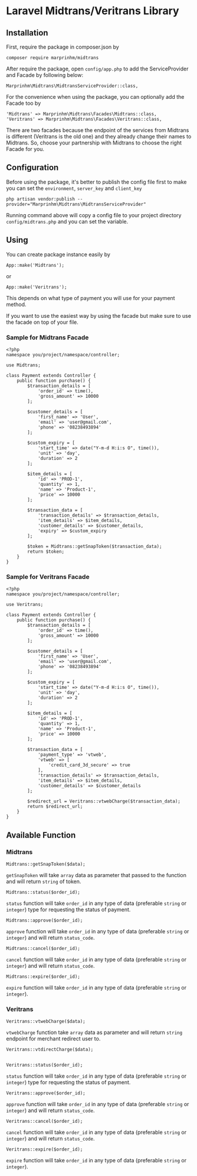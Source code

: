 # Laravel Midtrans/Veritrans Library

## Installation

First, require the package in composer.json by

    composer require marprinhm/midtrans

After require the package, open `config/app.php` to add the ServiceProvider and Facade by following below:

    Marprinhm\Midtrans\MidtransServiceProvider::class,

For the convenience when using the package, you can optionally add the Facade too by

    'Midtrans' => Marprinhm\Midtrans\Facades\Midtrans::class,
    'Veritrans' => Marprinhm\Midtrans\Facades\Veritrans::class,

There are two facades because the endpoint of the services from Midtrans is different (Veritrans is the old one)
and they already change their names to Midtrans. So, choose your partnership with Midtrans to choose the right Facade for you.

## Configuration

Before using the package, it's better to publish the config file first to make you can set the `environment`, `server_key` and `client_key`

    php artisan vendor:publish --provider="Marprinhm\Midtrans\MidtransServiceProvider"

Running command above will copy a config file to your project directory `config/midtrans.php` and you can set the variable.

## Using

You can create package instance easily by

    App::make('Midtrans');

or

    App::make('Veritrans');

This depends on what type of payment you will use for your payment method.

If you want to use the easiest way by using the facade but make sure to use the facade on top of your file.

### Sample for Midtrans Facade

    <?php
    namespace you/project/namespace/controller;

    use Midtrans;

    class Payment extends Controller {
        public function purchase() {
            $transaction_details = [
                'order_id' => time(),
                'gross_amount' => 10000
            ];
            
            $customer_details = [
                'first_name' => 'User',
                'email' => 'user@gmail.com',
                'phone' => '08238493894'
            ];
            
            $custom_expiry = [
                'start_time' => date("Y-m-d H:i:s O", time()),
                'unit' => 'day',
                'duration' => 2
            ];
            
            $item_details = [
                'id' => 'PROD-1',
                'quantity' => 1,
                'name' => 'Product-1',
                'price' => 10000
            ];

            $transaction_data = [
                'transaction_details' => $transaction_details,
                'item_details' => $item_details,
                'customer_details' => $customer_details,
                'expiry' => $custom_expiry
            ];

            $token = Midtrans::getSnapToken($transaction_data);
            return $token;
        }
    }

### Sample for Veritrans Facade

    <?php
    namespace you/project/namespace/controller;

    use Veritrans;

    class Payment extends Controller {
        public function purchase() {
            $transaction_details = [
                'order_id' => time(),
                'gross_amount' => 10000
            ];
            
            $customer_details = [
                'first_name' => 'User',
                'email' => 'user@gmail.com',
                'phone' => '08238493894'
            ];
            
            $custom_expiry = [
                'start_time' => date("Y-m-d H:i:s O", time()),
                'unit' => 'day',
                'duration' => 2
            ];
            
            $item_details = [
                'id' => 'PROD-1',
                'quantity' => 1,
                'name' => 'Product-1',
                'price' => 10000
            ];

            $transaction_data = [
                'payment_type' => 'vtweb',
                'vtweb' => [
                    'credit_card_3d_secure' => true
                ],
                'transaction_details' => $transaction_details,
                'item_details' => $item_details,
                'customer_details' => $customer_details
            ];

            $redirect_url = Veritrans::vtwebCharge($transaction_data);
            return $redirect_url;
        }
    }

## Available Function
### Midtrans

    Midtrans::getSnapToken($data);
`getSnapToken` will take `array` data as parameter that passed to the function and will return `string` of token.

    Midtrans::status($order_id);
`status` function will take `order_id` in any type of data (preferable `string` or `integer`) type for requesting the status of payment.

    Midtrans::approve($order_id);
`approve` function will take `order_id` in any type of data (preferable `string` or `integer`) and will return `status_code`.

    Midtrans::cancel($order_id);
`cancel` function will take `order_id` in any type of data (preferable `string` or `integer`) and will return `status_code`.

    Midtrans::expire($order_id);
`expire` function will take `order_id` in any type of data (preferable `string` or `integer`).

### Veritrans

    Veritrans::vtwebCharge($data);
`vtwebCharge` function take `array` data as parameter and will return `string` endpoint for merchant redirect user to.

    Veritrans::vtdirectCharge($data);

    
    Veritrans::status($order_id);
`status` function will take `order_id` in any type of data (preferable `string` or `integer`) type for requesting the status of payment.

    Veritrans::approve($order_id);
`approve` function will take `order_id` in any type of data (preferable `string` or `integer`) and will return `status_code`.

    Veritrans::cancel($order_id);
`cancel` function will take `order_id` in any type of data (preferable `string` or `integer`) and will return `status_code`.

    Veritrans::expire($order_id);
`expire` function will take `order_id` in any type of data (preferable `string` or `integer`).
